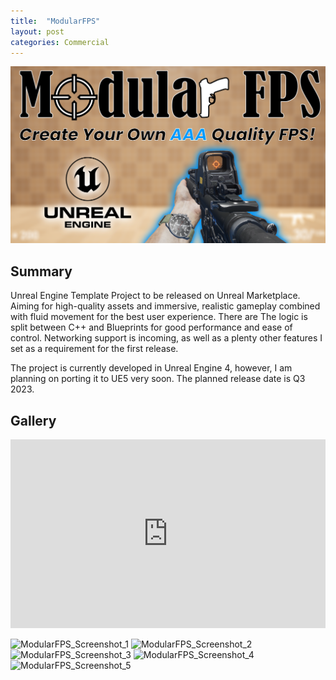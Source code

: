 ```yaml
---
title:  "ModularFPS"
layout: post
categories: Commercial
---
```


![ModularFPS_Thumbnail](/assets/img/modularfps/modularfps_thumbnail.png)


## Summary

Unreal Engine Template Project to be released on Unreal Marketplace. Aiming for high-quality assets and immersive, realistic gameplay combined with fluid movement for the best user experience. There are The logic is split between C++ and Blueprints for good performance and ease of control. Networking support is incoming, as well as a plenty other features I set as a requirement for the first release.

The project is currently developed in Unreal Engine 4, however, I am planning on porting it to UE5 very soon. The planned release date is Q3 2023.

## Gallery

<iframe style="width: 100%; aspect-ratio: 1.666667;" src="https://www.youtube.com/embed/zQ9gjgUD3ZQ" frameborder="0" allow="accelerometer; autoplay; encrypted-media; gyroscope; picture-in-picture" allowfullscreen></iframe>

![ModularFPS_Screenshot_1](/assets/img/modularfps/Screenshot_1.png)
![ModularFPS_Screenshot_2](/assets/img/modularfps/Screenshot_2.png)
![ModularFPS_Screenshot_3](/assets/img/modularfps/Screenshot_3.png)
![ModularFPS_Screenshot_4](/assets/img/modularfps/Screenshot_4.png)
![ModularFPS_Screenshot_5](/assets/img/modularfps/Screenshot_5.png)
